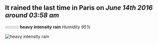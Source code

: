 ## It rained the last time in Paris on *June 14th 2016 around 03:58 am*
💧💧💧💧💧💧💧💧  **heavy intensity rain** *Humidity 95%*

![heavy intensity rain](http://openweathermap.org/img/w/10n.png)
